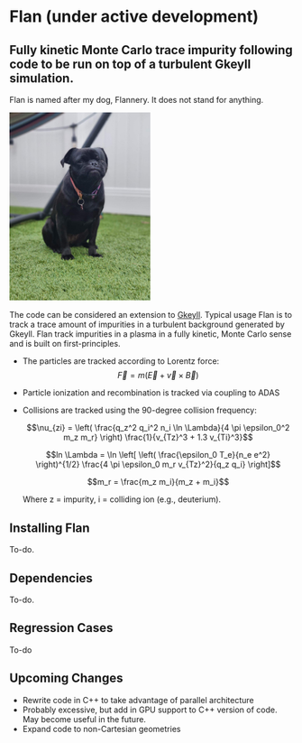 # Flan (under active development)
## Fully kinetic Monte Carlo trace impurity following code to be run on top of a turbulent Gkeyll simulation. 

Flan is named after my dog, Flannery. It does not stand for anything. 

<img src="https://github.com/shawnzamperini/flan/blob/main/docs/flan_image.jpg" width="250">

The code can be considered an extension to [Gkeyll](https://gkeyll.readthedocs.io/en/latest/install.html). Typical usage Flan is to track a trace amount of impurities in a turbulent background generated by Gkeyll. Flan track impurities in a plasma in a fully kinetic, Monte Carlo sense and is built on first-principles.

- The particles are tracked according to Lorentz force:
    $$\vec{F}=m(\vec{E} + \vec{v} \times \vec{B})$$
- Particle ionization and recombination is tracked via coupling to ADAS
- Collisions are tracked using the 90-degree collision frequency:
  
    $$\nu_{zi} = \left( \frac{q_z^2 q_i^2 n_i \ln \Lambda}{4 \pi \epsilon_0^2 m_z m_r} \right) \frac{1}{v_{Tz}^3 + 1.3 v_{Ti}^3}$$

    $$ln \Lambda = \ln \left[ \left( \frac{\epsilon_0 T_e}{n_e e^2} \right)^{1/2} \frac{4 \pi \epsilon_0 m_r v_{Tz}^2}{q_z q_i} \right]$$

    $$m_r = \frac{m_z m_i}{m_z + m_i}$$

    Where z = impurity, i = colliding ion (e.g., deuterium).


## Installing Flan

To-do.

## Dependencies

To-do.

## Regression Cases

To-do

## Upcoming Changes

- Rewrite code in C++ to take advantage of parallel architecture
- Probably excessive, but add in GPU support to C++ version of code. May become useful in the future.
- Expand code to non-Cartesian geometries
